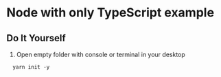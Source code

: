 # Node with only TypeScript example


## Do It Yourself 

1. Open empty folder with console or terminal in your desktop 

```console
  yarn init -y
```

